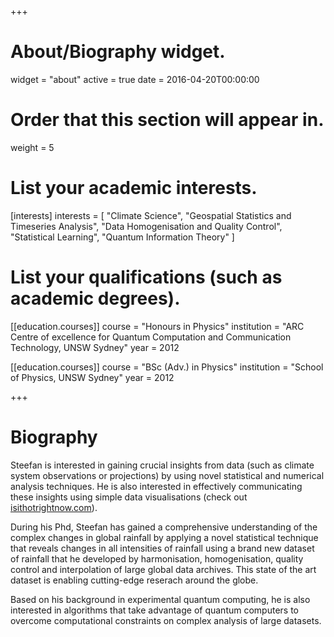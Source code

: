 +++
# About/Biography widget.
widget = "about"
active = true
date = 2016-04-20T00:00:00

# Order that this section will appear in.
weight = 5

# List your academic interests.
[interests]
  interests = [
    "Climate Science",
    "Geospatial Statistics and Timeseries Analysis",
    "Data Homogenisation and Quality Control",
    "Statistical Learning",
    "Quantum Information Theory"
  ]

# List your qualifications (such as academic degrees).
[[education.courses]]
course = "Honours in Physics"
  institution = "ARC Centre of excellence for Quantum Computation and Communication Technology, UNSW Sydney"
  year = 2012

[[education.courses]]
  course = "BSc (Adv.) in Physics"
  institution = "School of Physics, UNSW Sydney"
  year = 2012
 
+++

# Biography

Steefan is interested in gaining crucial insights from data (such as climate system observations or projections) by using novel statistical and numerical analysis techniques. He is also interested in effectively communicating these insights using simple data visualisations (check out [isithotrightnow.com](https://isithotrightnow.com)).

During his Phd, Steefan has gained a comprehensive understanding of the complex changes in global rainfall by applying a novel statistical technique that reveals changes in all intensities of rainfall using a brand new dataset of rainfall that he developed by harmonisation, homogenisation, quality control and interpolation of large global data archives. This state of the art dataset is enabling cutting-edge reserach around the globe. 

Based on his background in experimental quantum computing, he is also interested in algorithms that take advantage of quantum computers to overcome computational constraints on complex analysis of large datasets.
